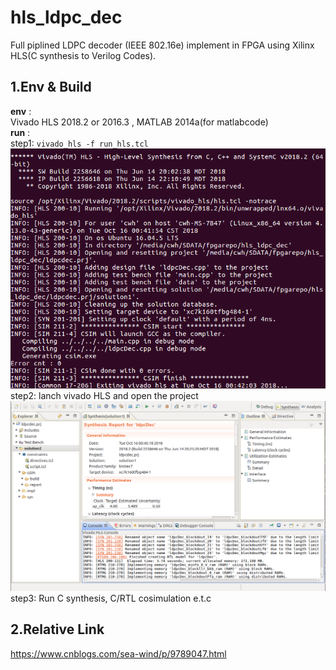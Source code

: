 # hls_ldpc_dec
Full piplined LDPC decoder (IEEE 802.16e) implement in FPGA using Xilinx HLS(C synthesis to Verilog Codes).

## 1.Env & Build  
 **env** :   
 Vivado HLS 2018.2 or 2016.3 , MATLAB 2014a(for matlabcode)  
 **run** :  
 step1: `vivado_hls -f run_hls.tcl`   
![run_hls.tcl](./picture/step1.png)  
 step2: lanch vivado HLS and open the project
![run_hls.tcl](./picture/step2.png)  
 step3: Run C synthesis, C/RTL cosimulation e.t.c

## 2.Relative Link  
https://www.cnblogs.com/sea-wind/p/9789047.html